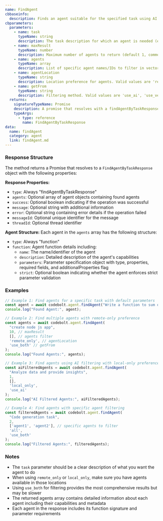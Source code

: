 ```yaml
---
name: FindAgent
cbbaseinfo:
  description: Finds an agent suitable for the specified task using AI and/or vector database filtering.
cbparameters:
  parameters:
    - name: task
      typeName: string
      description: The task description for which an agent is needed (e.g., "Write a function to sum of Two number", "create node js app").
    - name: maxResult
      typeName: number
      description: Maximum number of agents to return (default 1, commonly used values are 3-10).
    - name: agents
      typeName: array
      description: List of specific agent names/IDs to filter in vector database (empty array for no filtering).
    - name: agentLocation
      typeName: string
      description: Location preference for agents. Valid values are 'remote_only', 'local_only', 'all'. Default is 'all'.
    - name: getFrom
      typeName: string
      description: Filtering method. Valid values are 'use_ai', 'use_vector_db', 'use_both'. Default is 'use_vector_db'.
  returns:
    signatureTypeName: Promise
    description: A promise that resolves with a findAgentByTaskResponse object containing an array of found agents.
    typeArgs:
      - type: reference
        name: FindAgentByTaskResponse
data:
  name: findAgent
  category: agent
  link: findAgent.md
---
```

<CBBaseInfo/>
<CBParameters/>

### Response Structure

The method returns a Promise that resolves to a `FindAgentByTaskResponse` object with the following properties:

**Response Properties:**
- `type`: Always "findAgentByTaskResponse"
- `agents`: Optional array of agent objects containing found agents
- `success`: Optional boolean indicating if the operation was successful
- `message`: Optional string with additional information
- `error`: Optional string containing error details if the operation failed
- `messageId`: Optional unique identifier for the message
- `threadId`: Optional thread identifier

**Agent Structure:**
Each agent in the `agents` array has the following structure:
- `type`: Always "function"
- `function`: Agent function details including:
  - `name`: The name/identifier of the agent
  - `description`: Detailed description of the agent's capabilities
  - `parameters`: Parameter specification object with type, properties, required fields, and additionalProperties flag
  - `strict`: Optional boolean indicating whether the agent enforces strict parameter validation

### Examples

```js
// Example 1: Find agents for a specific task with default parameters
const agent = await codebolt.agent.findAgent("Write a function to sum of Two number");
console.log("Found Agent:", agent);

// Example 2: Find multiple agents with remote-only preference
const agents = await codebolt.agent.findAgent(
  "create node js app",
  10, // maxResult
  [], // agents filter
  'remote_only', // agentLocation
  'use_both' // getFrom
);
console.log("Found Agents:", agents);

// Example 3: Find agents using AI filtering with local-only preference
const aiFilteredAgents = await codebolt.agent.findAgent(
  "Analyze data and provide insights",
  1,
  [],
  'local_only',
  'use_ai'
);
console.log("AI Filtered Agents:", aiFilteredAgents);

// Example 4: Find agents with specific agent filtering
const filteredAgents = await codebolt.agent.findAgent(
  "Code generation task",
  2,
  ['agent1', 'agent2'], // specific agents to filter
  'all',
  'use_both'
);
console.log("Filtered Agents:", filteredAgents);
```

### Notes
- The `task` parameter should be a clear description of what you want the agent to do
- When using `remote_only` or `local_only`, make sure you have agents available in those locations
- Using `use_both` for filtering provides the most comprehensive results but may be slower
- The returned agents array contains detailed information about each agent including their capabilities and metadata
- Each agent in the response includes its function signature and parameter requirements

